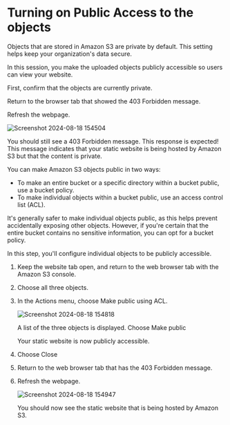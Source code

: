 # Turning on Public Access to the objects
Objects that are stored in Amazon S3 are private by default. This setting helps keep your organization's data secure.

In this session, you make the uploaded objects publicly accessible so users can view your website.

First, confirm that the objects are currently private.

Return to the browser tab that showed the 403 Forbidden message.

Refresh  the webpage.

![Screenshot 2024-08-18 154504](https://github.com/user-attachments/assets/caae567a-2301-413c-aba4-4a858aa98528)

You should still see a 403 Forbidden message. This response is expected! This message indicates that your static website is being hosted by Amazon S3 but that the content is private.

You can make Amazon S3 objects public in two ways:

* To make an entire bucket or a specific directory within a bucket public, use a bucket policy.
* To make individual objects within a bucket public, use an access control list (ACL).

It's generally safer to make individual objects public, as this helps prevent accidentally exposing other objects. However, if you're certain that the entire bucket contains no sensitive information, you can opt for a bucket policy.

In this step, you'll configure individual objects to be publicly accessible.

1. Keep the website tab open, and return to the web browser tab with the Amazon S3 console.
2. Choose  all three objects.
3. In the Actions menu, choose Make public using ACL.

   ![Screenshot 2024-08-18 154818](https://github.com/user-attachments/assets/d3eb872f-5d6a-48e8-aae6-145cb8655908)

   A list of the three objects is displayed. Choose Make public
   
   Your static website is now publicly accessible.

4. Choose Close
5. Return to the web browser tab that has the 403 Forbidden message.
6. Refresh  the webpage.

   ![Screenshot 2024-08-18 154947](https://github.com/user-attachments/assets/02b4697b-1550-4bef-90fc-8b5fd6517b16)

   You should now see the static website that is being hosted by Amazon S3.
